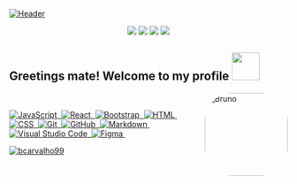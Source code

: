 [![Header](https://cdn.discordapp.com/attachments/731787158188458024/999461892764475443/frame2.png?raw=true "Header")](https://github.com/BCarvalho99/)
<p align="center">
  <a href="mailto:bcarvalho5699@gmail.com" alt="Gmail">
  <img src="https://img.shields.io/badge/Gmail-D14836?style=for-the-badge&logo=gmail&logoColor=white&link=mailto:bcarvalho5699@gmail.com" /></a>

  <a href="#" alt="Linkedin">
  <img src="https://img.shields.io/badge/LinkedIn-0077B5?style=for-the-badge&logo=linkedin&logoColor=white&link=LINK-DO-SEU-LINKEDIN" /></a>

  <a href="https://www.twitter.com" alt="Twitter">
  <img src="https://img.shields.io/badge/Twitter-1DA1F2?style=for-the-badge&logo=twitter&logoColor=white&link=https://www.twitter.com"/></a>

  <a href="https://www.dev.to" alt="Dev.to">
  <img src="https://img.shields.io/badge/dev.to-0A0A0A?style=for-the-badge&logo=dev.to&logoColor=white"/></a>

## Greetings mate! Welcome to my profile  <img src="https://c.tenor.com/8DBL8P0pmgYAAAAi/purple-bat.gif" width="50px" height="50px">

<div align="left" style="display: inline_block">
  <a href="https://github.com/bcarvalho99">

  <img align="right" alt="Bruno" height="150" style="border-radius:50px;" src="https://cdn.discordapp.com/attachments/731787158188458024/999465621022576680/eu2.png?width=676&height=676">
</div>


<br>


![JavaScript](https://img.shields.io/badge/JavaScript-F7DF1E?style=for-the-badge&logo=javascript&logoColor=black)&nbsp;
![React](https://img.shields.io/badge/React-333333?style=for-the-badge&logo=react&logoColor=4fc3f7)&nbsp;
![Bootstrap](https://img.shields.io/badge/Bootstrap-e1e1e1?style=for-the-badge&logo=bootstrap&logoColor=purple)&nbsp;
![HTML](https://img.shields.io/badge/HTML5-E34F26?style=for-the-badge&logo=html5&logoColor=white)&nbsp;
![CSS](https://img.shields.io/badge/CSS3-1572B6?style=for-the-badge&logo=css3&logoColor=white)&nbsp;
![Git](https://img.shields.io/badge/Git-202020?style=for-the-badge&logo=git&logoColor=db3e00)&nbsp;
![GitHub](https://img.shields.io/badge/GitHub-133979?style=for-the-badge&logo=github&logoColor=FFFFFF)&nbsp;
![Markdown](https://img.shields.io/badge/Markdown-000b1d?style=for-the-badge&logo=markdown&logoColor=FFFFFF)&nbsp;
![Visual Studio Code](https://img.shields.io/badge/Visual%20Studio%20Code-0e0e0e?style=for-the-badge&logo=visual-studio-code&logoColor=007ACC)&nbsp;
![Figma](https://img.shields.io/badge/Figma-220101?style=for-the-badge&logo=figma&logoColor=da0003)&nbsp;


[![bcarvalho99](https://github-readme-stats.vercel.app/api/top-langs/?username=bcarvalho99&hide=html&layout=compact&theme=radical)](https://github.com/anuraghazra/github-readme-stats)



     


